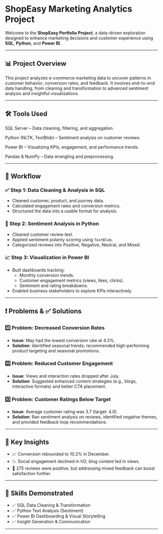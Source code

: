 #  ShopEasy Marketing Analytics Project

Welcome to the **ShopEasy Portfolio Project**, a data-driven exploration designed to enhance marketing decisions and customer experience using **SQL**, **Python**, and **Power BI**.

---

## 📊 Project Overview

This project analyzes e-commerce marketing data to uncover patterns in customer behavior, conversion rates, and feedback. It involves end-to-end data handling, from cleaning and transformation to advanced sentiment analysis and insightful visualizations.

---

## 🛠️ Tools Used

SQL Server – Data cleaning, filtering, and aggregation.

Python (NLTK, TextBlob) – Sentiment analysis on customer reviews.

Power BI – Visualizing KPIs, engagement, and performance trends.

Pandas & NumPy – Data wrangling and preprocessing.

---

## 🧪 Workflow

### ✅ Step 1: Data Cleaning & Analysis in SQL
- Cleaned customer, product, and journey data.
- Calculated engagement rates and conversion metrics.
- Structured the data into a usable format for analysis.

### 💬 Step 2: Sentiment Analysis in Python
- Cleaned customer review text.
- Applied sentiment polarity scoring using `TextBlob`.
- Categorized reviews into Positive, Negative, Neutral, and Mixed.

### 📈 Step 3: Visualization in Power BI
- Built dashboards tracking:
  - Monthly conversion trends.
  - Customer engagement metrics (views, likes, clicks).
  - Sentiment and rating breakdowns.
- Enabled business stakeholders to explore KPIs interactively.

---

## ❗ Problems & ✅ Solutions

### 1️⃣ Problem: Decreased Conversion Rates
- **Issue**: May had the lowest conversion rate at 4.3%.
- **Solution**: Identified seasonal trends; recommended high-performing product targeting and seasonal promotions.

### 2️⃣ Problem: Reduced Customer Engagement
- **Issue**: Views and interaction rates dropped after July.
- **Solution**: Suggested enhanced content strategies (e.g., blogs, interactive formats) and better CTA placement.

### 3️⃣ Problem: Customer Ratings Below Target
- **Issue**: Average customer rating was 3.7 (target: 4.0).
- **Solution**: Ran sentiment analysis on reviews, identified negative themes, and provided feedback loop recommendations.

---

## 📌 Key Insights

- 📈 Conversion rebounded to 10.2% in December.
- 📉 Social engagement declined in H2; blog content led in views.
- 🌟 275 reviews were positive, but addressing mixed feedback can boost satisfaction further.

---

## 🧠 Skills Demonstrated

- ✅ SQL Data Cleaning & Transformation
- ✅ Python Text Analysis (Sentiment)
- ✅ Power BI Dashboarding & Visual Storytelling
- ✅ Insight Generation & Communication

---

